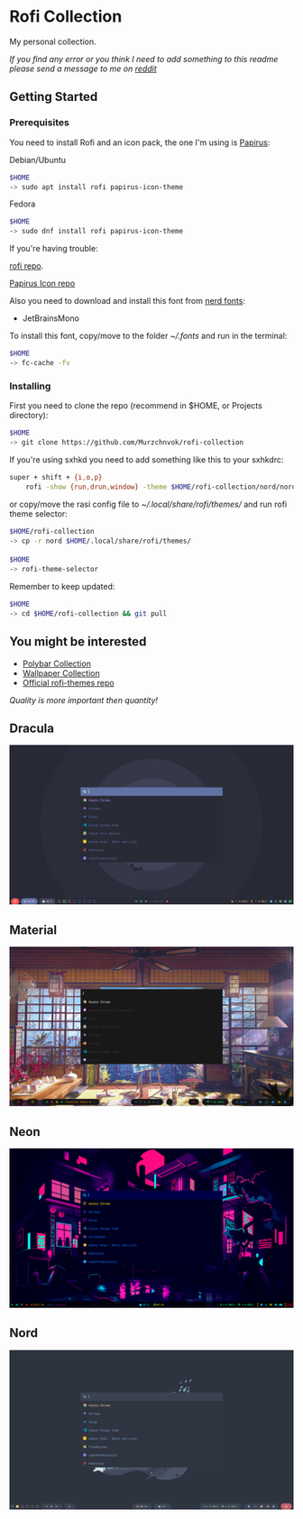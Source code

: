 # Rofi Collection

My personal collection.

*If you find any error or you think I need to add something to this readme please send a message to me on [reddit](https://www.reddit.com/user/murzchnvok)*

## Getting Started

### Prerequisites

You need to install Rofi and an icon pack, the one I'm using is [Papirus](https://github.com/PapirusDevelopmentTeam/papirus-icon-theme):

Debian/Ubuntu

```bash
$HOME
-> sudo apt install rofi papirus-icon-theme
```

Fedora

```bash
$HOME
-> sudo dnf install rofi papirus-icon-theme
```

If you're having trouble:

[rofi repo](https://github.com/davatorium/rofi).

[Papirus Icon repo](https://github.com/PapirusDevelopmentTeam/papirus-icon-theme#installation)

Also you need to download and install this font from [nerd fonts](https://www.nerdfonts.com/font-downloads):

* JetBrainsMono

To install this font, copy/move to the folder *~/.fonts* and run in the terminal:

```bash
$HOME
-> fc-cache -fv
```

### Installing

First you need to clone the repo (recommend in $HOME, or Projects directory):

```bash
$HOME
-> git clone https://github.com/Murzchnvok/rofi-collection
```

If you're using sxhkd you need to add something like this to your sxhkdrc:

```bash
super + shift + {i,o,p}
    rofi -show {run,drun,window} -theme $HOME/rofi-collection/nord/nord.rasi
```

or copy/move the rasi config file to *~/.local/share/rofi/themes/* and run rofi theme selector:

```bash
$HOME/rofi-collection
-> cp -r nord $HOME/.local/share/rofi/themes/

$HOME
-> rofi-theme-selector
```

Remember to keep updated:

```bash
$HOME
-> cd $HOME/rofi-collection && git pull
```

## You might be interested

* [Polybar Collection](https://github.com/Murzchnvok/polybar-collection)
* [Wallpaper Collection](https://drive.google.com/drive/folders/1o1qjRgkJtnF_8uGB1z6MRsQUjWinHUsw?usp=sharing)
* [Official rofi-themes repo](https://github.com/davatorium/rofi-themes)

*Quality is more important then quantity!*

## Dracula

![rofi](screenshots/dracula/rofi.png)

## Material

![rofi](screenshots/material/rofi.png)

## Neon

![rofi](screenshots/neon/rofi.png)

## Nord

![rofi](screenshots/nord/rofi.png)